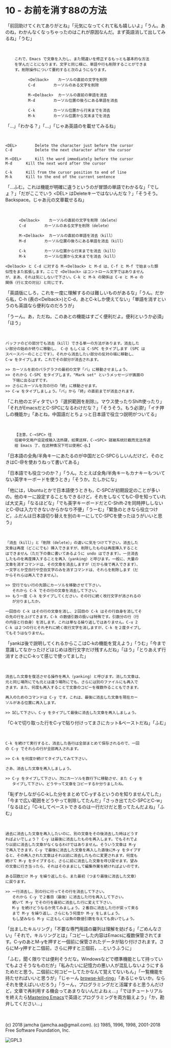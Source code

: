 

# 10 - お前を消す88の方法

「前回助けてくれてありがとね」「元気になってくれて私も嬉しいよ」「うん。あのね，わかんなくなっちゃったのはこれが原因なんだ。まず英語消して出してみるね」「うむ」  

<br>  

        これで、Emacs で文章を入力し、また間違いを修正するもっとも基本的な方法
        を学んだことになります。文字と同じ様に、単語や行も削除することができま
        す。削除操作について要約すると次のようになります。
    
              <Delback>    カーソルの直前の文字を削除
              C-d	     カーソルのある文字を削除
    
              M-<Delback>  カーソルの直前の単語を消去
              M-d	     カーソル位置の後ろにある単語を消去
    
              C-k	     カーソル位置から行末までを消去
              M-k	     カーソル位置から文末までを消去

「…」「わかる？」「…」「じゃあ英語のを載せてみるね」  

<br>  

    <DEL>        Delete the character just before the cursor
    C-d   	     Delete the next character after the cursor
    
    M-<DEL>      Kill the word immediately before the cursor
    M-d	     Kill the next word after the cursor
    
    C-k	     Kill from the cursor position to end of line
    M-k	     Kill to the end of the current sentence

「…ふむ。これは機能が明確に違うというのが冒頭の単語でわかるな」「でしょ？」「だがここでいう &lt;DEL&gt; はDeleteキーではないんだな？」「そうそう。Backspace。じゃあ元の文章載せるね」  

<br>  

          <Delback>    カーソルの直前の文字を削除（delete）
          C-d	     カーソルのある文字を削除（delete）
    
          M-<Delback>  カーソルの直前の単語を消去（kill）
          M-d	     カーソル位置の後ろにある単語を消去（kill）
    
          C-k	     カーソル位置から行末までを消去（kill）
          M-k	     カーソル位置から文末までを消去（kill）
    
    <Delback> と C-d に対する M-<Delback> と M-d は、C-f と M-f で始まった類
    似性をまた拡張します。ここで <Delback> はコントロール文字ではありません
    が、まあ、それは気にしないで下さい。C-k と M-k の関係は C-e と M-e の
    関係（行と文の対比）と同じです。

「英語版にしろ，これを一度に理解するのは難しいものがあるな」「うん。だから私，C-h (表の&lt;Delback&gt;)とC-d，あとC-kしか使えてない」「単語を消すというのも英語なら便利なのだろうが」  

「うーん。あ，ただね，このあとの機能はすごく便利だよ。便利というか必須」「ほう」  

<br>  

    バッファのどの部分でも消去（kill）できる単一の方法があります。消去した
    い部分の始めか終りに移動し、 C-@ もしくは C-SPC をタイプします (SPC は
    スペースバーのことこです）。それから消去したい部分の反対の端に移動し、
    C-w をタイプします。これでその部分が消去されます。
    
    >> カーソルを前のパラグラフの最初の文字「バ」に移動させましょう。
    >> それから C-SPC をタイプします。"Mark set" というメッセージが画面の
       下端に出るはずです。
    >> さらにカーソルを次の行の「終」に移動させます。
    >> C-w をタイプしましょう。「バ」から「終」の直前までが消去されます。

「これ他のエディタでいう『選択範囲を削除』。マウス使ったりShift使ったり」「それがEmacsだとC-SPCになるわけだな？」「そうそう。もう必須!」「イチ押しの機能か」「あとね，中国語だとちょっと日本語で役立つ説明がついてる」  

<br>  

        【注意，C-<SPC> 往
        往被中文用户设定成输入法热键，如果这样，C-<SPC> 就被系统拦截而无法传递
        给 Emacs 了，在这种情况下可以使用C-@。】

「日本語の全角/半角キーにあたるのが中国だとC-SPCらしいんだけど，そのときはC-@を使おうねって書いてある」  

「日本語でも役立つのか？」「うん。たとえば全角/半角キーもカナキーもついてない英字キーボードを使うとき」「そうか。たしかにな」  

「他には，Ubuntuとかで日本語使うときも，C-SPCが初期設定のことが多いの。他のキーに設定することもできるけど，それをしなくてもC-@を知っていれば大丈夫」「なるほどな」「でも英字キーボードだとC-Shift-2を同時押ししないとC-@は入力できないからかなり不便」「うーむ」「緊急のときなら役立つけど，ふだんは日本語切り替えを別のキーにしてC-SPCを使ったほうがいいと思う」  

<br>  

    「消去（kill）」と「削除（delete）」の違いに気をつけて下さい。消去した
    文章は再度（どこにでも）挿入できますが、削除したものは再度挿入すること
    はできません（ただ下の章に書いてあるように undo はできます）。一旦消去
    したものを再度挿入することを再入（yanking）と呼びます。一般に、大量の
    文章を消すコマンドは、その文章を消去しますが（だから後で再入できます）、
    一文字とか空白行や空白文字のみを消すコマンドは、それらを削除します（だ
    からそれらは再入できません）。
    
    >> 空行でない行の先頭にカーソルを移動させて下さい。
       それから C-k でその行の文章を消去して下さい。
    >> もう一度 C-k をタイプしてください。その行に続く改行文字が消されるの
       が分りましたか。
    
    一回目の C-k はその行の文章を消し、２回目の C-k はその行自身を消してそ
    の先の行を上げてきます。C-k の数値引数の扱いは特殊です。引数分の行（行
    の内容と行自身）を消します。これは単なる繰り返しではありません。C-u 2
    C-k は２つの行とそれぞれに続く改行文字を消しますが、C-k を２度タイプし
    てもそうはなりません。

「yankは後で説明してくれるからここはC-kの機能を覚えよう」「うむ」「今まで意識してなかったけどはじめは改行文字だけ残すんだね」「ほう」「とりあえず行消すときにC-kって感じで使ってました」  

<br>  

    消去した文章を復活させる操作を再入（yanking）と呼びます。消した文章は、
    元と同じ場所にでも元とは違う場所にでも、さらには別のファイルにも再入で
    きます。また、何度も再入することで文章のコピーを複数作ることもできます。
    
    再入のためのコマンドは C-y です。これは、最後に消去した文章を現在カー
    ソルがある位置に再入します。
    
    >> 試して下さい。C-y をタイプして最後に消去した文章を再入しましょう。

「C-kで切り取った行をC-yで貼り付けってまさにカット&ペーストだね」「ふむ」  

<br>  

    C-k を続けて実行すると、消去した各行は全部まとめて保存されるので、一回
    の C-y でそれらの行が全部再入されます。
    
    >> C-k を何度か続けてタイプしてみて下さい。
    
    さあ、消去した文章を再入しましょう。
    
    >> C-y をタイプして下さい。次にカーソルを数行下に移動させ、また C-y を
       タイプして下さい。どうやって文章をコピーするか分りましたね。

「恥ずかしながらC-kした分をまとめてC-yするというのを知りませんでした」「今まで広い範囲をどうやって削除してたんだ」「さっき出てたC-SPCとC-w」「なるほど」「C-kしてペーストできるのは一行だけだと思ってたんだよね」「ふむ」  

<br>  

    過去に消去した文章を再入したいのに、別の文章をその後消去した時はどうす
    ればよいでしょう？ C-y は最後に消去したものを再入します。でもそれでよ
    り以前に消去した文章がなくなるわけではありません。そういう文章は M-y
    で再入できます。C-y で最後に消去した文章を再入した直後にM-y をタイプす
    ると、その再入された文章はそれ以前に消去したものに変更されます。何度も
    続けて M-y をタイプすると、さらに前に消去した文章を呼び戻せます。望み
    の文章に行き当ったら、それはそのままにして編集作業を続ければよいのです。
    
    ある回数だけ M-y を繰り返したら、また最初（つまり最後に消去した文章）
    に戻ります。
    
    >> 一行消去し、別の行に行ってその行を消去して下さい。
       それから C-y で２番目（最後）に消去した行を再入して下さい。
       続いて M-y でその行を最初に消去した行に変えて下さい。
       M-y を続けどうなるか見てみましょう。２番目に消去した行が戻って来る
       まで M-y を繰り返し、さらにもう何度か M-y をしましょう。
       もし望みなら M-y に正もしくは負の数値引数を与えても良いでしょう。

「出ましたキルリング」「不要な専門用語の羅列は理解を妨げる」「ごめんなさい」「それで，キルリングとは」「コピーした内容はEmacsに複数保管されてます。C-yのあとM-yを押すと一個前に保管されたデータが貼り付けされます。さらにM-y押すと二個前，さらに押すと三個前，…というふうに」  

「ふむ，聞く限りでは便利そうだな。Windowsなどで標準機能として持っていてもよさそうなものだが」「私みたいに記憶力の悪い人が混乱しないようにするためだと思う。二個前に何コピーしてたかなんて覚えてないもん」「一覧機能を持たせればいいと思うが」「じゃーん [browse-kill-ring](https://github.com/browse-kill-ring/browse-kill-ring)」「あるじゃないか。ならそれを使えばいいだろう」「うーん，プログラミングだと活躍すると思うんだけど，文章で再利用する機会ってあまりないんだよねぇ…」「ではチュートリアルを終えたら[Mastering Emacs](https://www.masteringemacs.org)で英語とプログラミングを両方鍛えよう」「か，勘弁してください…」  

<br>  
<br>  
(c) 2018 jamcha (jamcha.aa@gmail.com). (c) 1985, 1996, 1998, 2001-2018 Free Software Foundation, Inc.  

![GPL3](https://www.gnu.org/graphics/gplv3-88x31.png)  

